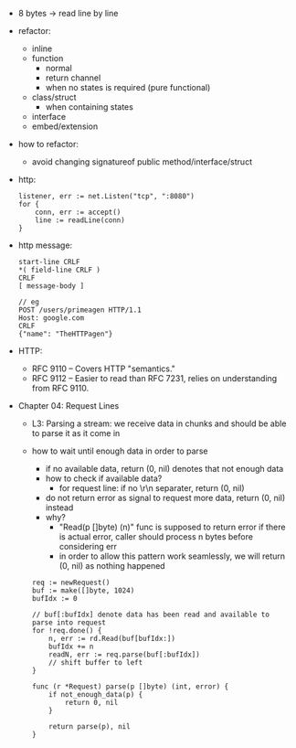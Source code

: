 + 8 bytes -> read line by line

+ refactor:
    + inline
    + function
        + normal
        + return channel
        + when no states is required (pure functional)
    + class/struct
        + when containing states
    + interface
    + embed/extension

+ how to refactor:
    + avoid changing signatureof public method/interface/struct

+ http:
    ``````
    listener, err := net.Listen("tcp", ":8080")
    for {
        conn, err := accept()
        line := readLine(conn)
    }
    ``````

+ http message:
    ``````
    start-line CRLF
    *( field-line CRLF )
    CRLF
    [ message-body ]

    // eg
    POST /users/primeagen HTTP/1.1
    Host: google.com
    CRLF
    {"name": "TheHTTPagen"}
    ``````

+ HTTP:
    + RFC 9110 – Covers HTTP "semantics."
    + RFC 9112 – Easier to read than RFC 7231, relies on understanding from RFC 9110.

+ Chapter 04: Request Lines
    + L3: Parsing a stream: we receive data in chunks and should be able to 
        parse it as it come in
    + how to wait until enough data in order to parse
        + if no available data, return (0, nil) denotes that not enough data
        + how to check if available data?
            + for request line: if no \r\n separater, return (0, nil)
        + do not return error as signal to request more data, return (0, nil) instead
        + why?
            + "Read(p []byte) (n)" func is supposed to return error if there is 
                actual error, caller should process n bytes before considering err
            + in order to allow this pattern work seamlessly, we will return 
                (0, nil) as nothing happened

        ``````
        req := newRequest()
        buf := make([]byte, 1024) 
        bufIdx := 0

        // buf[:bufIdx] denote data has been read and available to parse into request
        for !req.done() {
            n, err := rd.Read(buf[bufIdx:])
            bufIdx += n
            readN, err := req.parse(buf[:bufIdx])
            // shift buffer to left
        }

        func (r *Request) parse(p []byte) (int, error) {
            if not_enough_data(p) {
                return 0, nil
            }

            return parse(p), nil
        }
        ``````

